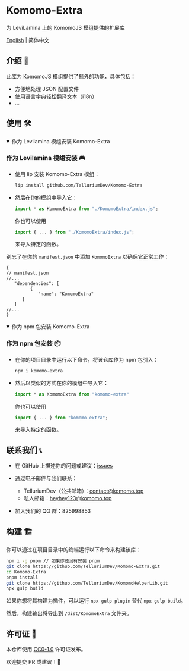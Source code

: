 <!-- markdownlint-disable MD033 -->

# Komomo-Extra

为 LeviLamina 上的 KomomoJS 模组提供的扩展库

[English](https://github.com/TelluriumDev/Komomo-Extra/) | 简体中文

## 介绍 🚀

此库为 KomomoJS 模组提供了额外的功能，具体包括：

- 方便地处理 JSON 配置文件
- 使用语言字典轻松翻译文本（i18n）
- ...

## 使用 🛠️

<details open>
<summary>作为 Levilamina 模组安装 Komomo-Extra</summary>

### 作为 Levilamina 模组安装 🎮

- 使用 lip 安装 Komomo-Extra 模组：

   ```bash
   lip install github.com/TelluriumDev/Komomo-Extra
   ```

- 然后在你的模组中导入它：

   ```js
   import * as KomomoExtra from "./KomomoExtra/index.js";
   ```

   你也可以使用

   ```js
   import { ... } from "./KomomoExtra/index.js";
   ```

   来导入特定的函数。

别忘了在你的 `manifest.json` 中添加 `KomomoExtra` 以确保它正常工作：

```jsonc
{
// manifest.json
//...
   "dependencies": [
         {
            "name": "KomomoExtra"
      }
   ]
//...
}
```

</details>

<details open>
<summary>作为 npm 包安装 Komomo-Extra</summary>

### 作为 npm 包安装 📦

- 在你的项目目录中运行以下命令，将该仓库作为 npm 包引入：

   ```bash
   npm i komomo-extra
   ```

- 然后以类似的方式在你的模组中导入它：

   ```js
   import * as KomomoExtra from "komomo-extra"
   ```

   你也可以使用

   ```js
   import { ... } from "komomo-extra";
   ```

   来导入特定的函数。

</details>

## 联系我们 📞

- 在 GitHub 上描述你的问题或建议：[issues](https://github.com/TelluriumDev/Komomo-Extra/issues/new)

- 通过电子邮件与我们联系：

  - TelluriumDev（公共邮箱）：<contact@komomo.top>
  - 私人邮箱：<heyhey123@komomo.top>

- 加入我们的 QQ 群：825998853

## 构建 🏗️

你可以通过在项目目录中的终端运行以下命令来构建该库：

```bash
npm i -g pnpm // 如果你还没有安装 pnpm
git clone https://github.com/TelluriumDev/Komomo-Extra.git
cd Komomo-Extra
pnpm install
git clone https://github.com/TelluriumDev/KomomoHelperLib.git
npx gulp build
```

如果你想将其构建为插件，可以运行 `npx gulp plugin` 替代 `npx gulp build`。

然后，构建输出将导出到 `/dist/KomomoExtra` 文件夹。

## 许可证 📜

本仓库使用 [CC0-1.0](https://github.com/TelluriumDev/Komomo-Extra/blob/main/LICENSE) 许可证发布。

欢迎提交 PR 或建议！🥵
